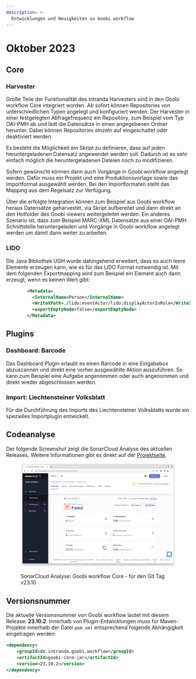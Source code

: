 ```yaml
---
description: >-
  Entwicklungen und Neuigkeiten zu Goobi workflow
---
```


# Oktober 2023

## Core

### Harvester

Große Teile der Funktionalität des intranda Harvesters sind in den Goobi workflow Core integriert worden. Ab sofort können Repositories von unterschiedlichen Typen angelegt und konfiguriert werden. Der Harvester in einer festgelegten Abfragefrequenz ein Repository, zum Beispiel vom Typ OAI-PMH ab und lädt die Datensätze in einen angegebenen Ordner herunter. Dabei können Repositories einzeln auf eingeschaltet oder deaktiviert werden.

Es besteht die Möglichkeit ein Skript zu definieren, dass auf jeden heruntergeladenen Datensatz angewendet werden soll. Dadurch ist es sehr einfach möglich die heruntergeladenen Dateien noch zu modifizieren.

Sofern gewünscht können dann auch Vorgänge in Goobi workflow angelegt werden. Dafür muss ein Projekt und eine Produktionsvorlage sowie das Importformat ausgewählt werden. Bei den Importformaten steht das Mapping aus dem Regelsatz zur Verfügung.

Über die erfolgte Integration können zum Beispiel aus Goobi workflow heraus Datensätze geharvestet, via Skript aufbereitet und dann direkt an den Hotfolder des Goobi viewers weitergeleitet werden. Ein anderes Szenario ist, dass zum Beispiel MARC-XML Datensätze aus einer OAI-PMH Schnittstelle heruntergeladen und Vorgänge in Goobi workflow angelegt werden um damit dann weiter zu arbeiten.

### LIDO

Die Java Bibliothek UGH wurde dahingehend erweitert, dass es auch leere Elemente erzeugen kann, wie es für das LIDO Format notwendig ist. Mit dem folgenden Exportmapping wird zum Beispiel ein Element auch dann erzeugt, wenn es keinen Wert gibt:

```xml
        <Metadata>
          <InternalName>Person</InternalName>
          <WriteXPath>./lido:eventActor/lido:displayActorInRole</WriteXPath>
          <exportEmptyNode>false</exportEmptyNode>
        </Metadata>
```

## Plugins

### Dashboard: Barcode

Das Dashboard Plugin erlaubt es einen Barcode in eine Eingabebox abzuscannen und direkt eine vorher ausgewählte Aktion auszuführen. So kann zum Beispiel eine Aufgabe angenommen oder auch angenommen und direkt wieder abgeschlossen werden.

### Import: Liechtensteiner Volksblatt

Für die Durchführung des Imports des Liechtensteiner Volksblatts wurde ein spezielles Importplugin entwickelt.

## Codeanalyse

Der folgende Screenshot zeigt die SonarCloud Analyse des aktuellen Releases. Weitere Informationen gibt es direkt auf der [Projektseite](https://sonarcloud.io/organizations/intranda/projects).

<figure><img src="23.10_sonar-workflow.png" alt=""><figcaption><p>SonarCloud Analyse: Goobi workflow Core - für den Git Tag v23.10</p></figcaption></figure>

## Versionsnummer

Die aktuelle Versionsnummer von Goobi workflow lautet mit diesem Release: **23.10.2**. Innerhalb von Plugin-Entwicklungen muss für Maven-Projekte innerhalb der Datei `pom.xml` entsprechend folgende Abhängigkeit eingetragen werden:

```xml
<dependency>
    <groupId>de.intranda.goobi.workflow</groupId>
    <artifactId>goobi-core-jar</artifactId>
    <version>23.10.2</version>
</dependency>
```